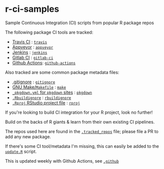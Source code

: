 # r-ci-samples

Sample Continuous Integration (CI) scripts from popular R package repos

The following package CI tools are tracked:

 - [Travis CI](https://travis-ci.org/) : [`travis`](./travis/)
 - [Appveyor](https://www.appveyor.com/) : [`appveyor`](./appveyor/)
 - [Jenkins](https://jenkins.io/) : [`jenkins`](./jenkins/)
 - [Gitlab CI](https://docs.gitlab.com/ee/ci/) : [`gitlab-ci`](./gitlab-ci/)
 - [Github Actions](https://github.com/features/actions): [`github-actions`](./github-actions/)
 
Also tracked are some common package metadata files:

 - [.gitignore](https://git-scm.com/docs/gitignore) : [`gitignore`](./gitignore/)
 - [GNU Make/`Makefile`](https://www.gnu.org/software/make/) : [`make`](./make/)
 - [`_pkgdown.yml` for `pkgdown` sites](https://pkgdown.r-lib.org/index.html) : [`pkgdown`](./pkgdown/)
 - [`.Rbuildignore`](http://r-pkgs.had.co.nz/package.html) : [`rbuildignore`](./rbuildignore/)
 - [`.Rproj` RStudio project file](https://support.rstudio.com/hc/en-us/articles/200526207-Using-Projects) : [`rproj`](./rproj/)

If you're looking to build CI integration for your R project, look no further!

Build on the backs of R giants & learn from their own existing CI pipelines.

The repos used here are found in the [`.tracked_repos`](./.tracked_repos) file; please file a PR to add any new package.

If there's some CI tool/metadata I'm missing, this can easily be added to the [`update.R`](./update.R) script.

This is updated weekly with Github Actions, see [`.github`](./.github/)
